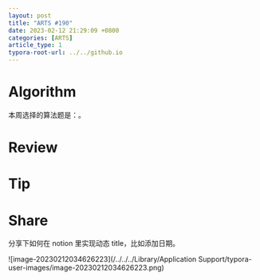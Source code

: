 ```yaml
---
layout: post
title: "ARTS #190"
date: 2023-02-12 21:29:09 +0800
categories: [ARTS]
article_type: 1
typora-root-url: ../../github.io
---
```



# Algorithm

本周选择的算法题是：[]()。




# Review



# Tip



# Share

分享下如何在 notion 里实现动态 title，比如添加日期。

![image-20230212034626223](/../../../Library/Application Support/typora-user-images/image-20230212034626223.png)
